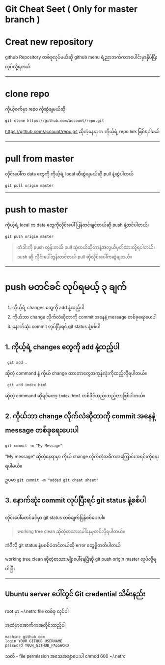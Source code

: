 # Git Cheat Seet ( Only for master branch )

# Creat new repository
github Repository တစ်ခုလုပ်မယ်ဆို github menu ရဲ့ညာဘက်ကအပေါင်းမှာနှိပ်ပြီးလုပ်လို့ရတယ်

----------

# clone repo
ကိုယ့်စက်မှာ repo ကိုဆွဲချမယ်ဆို 

```
git clone https://github.com/account/repo.git
```

https://github.com/account/repo.git ဆိုတဲ့နေရာက ကိုယ့်ရဲ့ repo link ဖြစ်ရပါမယ်

----------


# pull from master

လိုင်းပေါ်က data တွေကို ကိုယ့်ရဲ့ local ဆီဆွဲချမယ်ဆို pull နဲ့ဆွဲပါတယ်

```
git pull origin master
```

----------


# push to master

ကိုယ့်ရဲ့ local က data တွေကိုလိုင်းပေါ်ပြန်တင်ချင်တယ်ဆို push နဲ့တင်ပါတယ်။

```
git push origin master
```

> တံခါးကို push တွန်းတယ် pull ဆွဲတယ်ဆိုတာနဲ့အလွယ်မှတ်ထားလို့ရပါတယ်။ push ဆို လိုင်းပေါ်တွန်းတင်တယ် pull ဆိုလိုင်းပေါ်ကဆွဲချတယ်။ 


----------

# push မတင်ခင် လုပ်ရမယ့် ၃ ချက်

1. ကိုယ့်ရဲ့ changes တွေကို add နဲ့ထည့်ပါ
2. ကိုယ်ဘာ change လိုက်လဲဆိုတာကို commit အနေနဲ့ message တစ်ခုရေးပေးပါ
3. နောက်ဆုံး commit လုပ်ပြီးရင် git status နဲ့စစ်ပါ

## 1. ကိုယ့်ရဲ့ changes တွေကို add နဲ့ထည့်ပါ

```
 git add .
```

ဆိုတဲ့ command နဲ့ ကိုယ် change ထားတာတွေအကုန်လုံးကိုထည့်လို့ရပါတယ်။

```
 git add index.html
```

ဆိုတဲ့ command ဆိုရင်တော့ `index.html` တစ်ဖိုင်တည်းထည့်တာဖြစ်ပါတယ်။

## 2. ကိုယ်ဘာ change လိုက်လဲဆိုတာကို commit အနေနဲ့ message တစ်ခုရေးပေးပါ

```
git commit -m "My Message"
```

"My message" ဆိုတဲ့နေရာမှာ ကိုယ် change လိုက်တဲ့အဓိကအကြောင်းအရင်းကိုရေးရပါမယ်။ 

ဥပမာ `git commit -m "added git cheat sheet"`

## 3. နောက်ဆုံး commit လုပ်ပြီးရင် git status နဲ့စစ်ပါ

လိုင်းပေါ်မတင်ခင်မှာ git status တစ်ချက်ပြန်စစ်ပေးပါ။

> working tree clean ဆိုတဲ့စာသားပေါ်နေမှတင်လို့ရပါတယ်။ 

အဲဒီလို git status နဲ့မစစ်ပဲတင်တယ်ဆို error တွေရှိတတ်ပါတယ်

working tree clean ဆိုတဲ့စာသားမျိုးပေါ်နေပြီဆို git push origin master လုပ်လို့ရပါပြီ။ 

------------------

## Ubuntu server ပေါ်တွင် Git credential သိမ်းနည်း

root မှာ ~/.netrc file တစ်ခု လုပ်ပါ

အထဲမှာအောက်ကအတိုင်းထည့်ပါ

```
machine github.com
login YOUR_GITHUB_USERNAME
password YOUR_GITHUB_PASSWORD
```

သတိ - file permission အသေအချာပေးပါ
chmod 600 ~/.netrc
